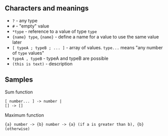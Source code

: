 ## Characters and meanings
* `?` - any type
* `#` - "empty" value
* `*type` - reference to a value of type `type`
* `{name} type`, `{name}` - define a name for a value to use the same value later
* `[ typeA ; typeB ; ... ]` - array of values. `type...` means "any number of `type` values"
* `typeA , typeB` - typeA and typeB are possible
* `(this is text)` - description

## Samples
Sum function
```
[ number... ] -> number |
[] -> []
```
Maximum function
```
{a} number -> {b} number -> {a} (if a is greater than b), {b} (otherwise)
```
